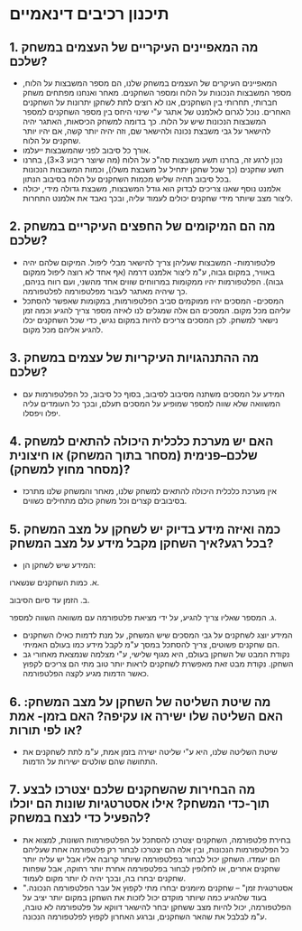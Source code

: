 # תיכנון רכיבים דינאמיים
## 1. מה המאפיינים העיקריים של העצמים במשחק שלכם?
* המאפיינים העיקרים של העצמים במשחק שלנו, הם מספר המשבצות על הלוח, מספר המשבצות הנכונות על הלוח ומספר השחקנים.
מאחר ואנחנו מפתחים משחק חברותי, תחרותי בין השחקנים, אנו לא רוצים לתת לשחקן יתרונות על השחקנים האחרים. נוכל לגרום לאלמנט של אתגר ע"י שינוי היחס בין מספר השחקנים למספר המשבצות  הנכונות שיש על הלוח. כך בדומה למשחק הכיסאות, האתגר יהיה להישאר על גבי משבצת נכונה ולהישאר שם, וזה יהיה יותר קשה, אם יהיו יותר שחקנים על הלוח.
* אורך כל סיבוב לפני שהמשבצות ייעלמו.
* נכון לרגע זה, בחרנו תשע משבצות סה"כ על הלוח (מה שיוצר ריבוע 3×3), בחרנו תשע שחקנים (כך שכל שחקן יתחיל על משבצת משלו), וכמות המשבצות הנכונות בכל סיבוב תהיה שליש מכמות השחקנים על הלוח בסיבוב הנתון.
* אלמנט נוסף שאנו צריכים לבדוק הוא גודל המשבצות, משבצת גדולה מידי, יכולה ליצור מצב שיותר מידי שחקנים יכולים לעמוד עליה, ובכך נאבד את אלמנט התחרות.
## 2. מה הם המיקומים של החפצים העיקריים במשחק שלכם?
* פלטפורמות- המשבצות שעליהן צריך להישאר מבלי ליפול. המיקום שלהם יהיה באוויר, במקום גבוה, ע"מ ליצור אלמנט דרמה (אף אחד לא רוצה ליפול ממקום גבוה). הפלטפורמות יהיו ממקומות במרווחים שווים אחד מהשני, ועם רווח בניהם, כך שיהיה מאתגר לעבור מפלטפורמה לפלטפורמה.
* המסכים- המסכים יהיו ממוקמים סביב הפלטפורמות, במקומות שאפשר להסתכל עליהם מכל מקום. המסכים הם אלה שמגלים לנו לאיזה מספר צריך להגיע וכמה זמן נישאר למשחק. לכן המסכים צריכים להיות במקום נגיש, כדי שכל השחקנים יכלו להגיע אליהם מכל מקום.
## 3. מה ההתנהגויות העיקריות של עצמים במשחק שלכם?
* המידע על המסכים משתנה מסיבוב לסיבוב, בסוף כל סיבוב, כל הפלטפורמות עם המשוואה שלא שווה למספר שמופיע על המסכים תעלם, ובכך כל העומדים עליה יפלו ויפסלו.
## 4. האם יש מערכת כלכלית היכולה להתאים למשחק שלכם–פנימית (מסחר בתוך המשחק) או חיצונית (מסחר מחוץ למשחק)?
* אין מערכת כלכלית היכולה להתאים למשחק שלנו, מאחר והמשחק שלנו מתרכז בסיבובים קצרים וכל משחק כולם מתחילים כשווים.
## 5. כמה ואיזה מידע בדיוק יש לשחקן על מצב המשחק בכל רגע?איך השחקן מקבל מידע על מצב המשחק?
* המידע שיש לשחקן הן:

א. כמות השחקנים שנשארו.

ב. הזמן עד סיום הסיבוב.

ג. המספר שאליו צריך להגיע, על ידי  מציאת פלטפורמה עם משוואה השווה למספר.

* המידע יוצג לשחקנים על גבי המסכים שיש המשחק, על מנת לדמות כאילו השחקנים הם שחקנים פשוטים, צריך להסתכל במסך ע"מ לקבל מידע כמו בעולם האמיתי.
* נקודת המבט של השחקן בעולם, היא מגוף שלישי, ע"י מצלמה שנמצאת מאחורי גב השחקן. נקודת מבט זאת מאפשרת לשחקנים לראות יותר טוב מתי הם צריכים לקפוץ כאשר הדמות מגיע לקצה הפלטפורמה.
## 6. מה שיטת השליטה של השחקן על מצב המשחק: האם השליטה שלו ישירה או עקיפה? האם בזמן- אמת או לפי תורות?
* שיטת השליטה שלנו, היא ע"י שליטה ישירה בזמן אמת, ע"מ לתת לשחקנים את התחושה שהם שולטים ישירות על הדמות.
## 7. מה הבחירות שהשחקנים שלכם יצטרכו לבצע תוך-כדי המשחק? אילו אסטרטגיות שונות הם יוכלו להפעיל כדי לנצח במשחק?
* בחירת פלטפורמה, השחקנים יצטרכו להסתכל על הפלטפורמות השונות, למצוא את כל הפלטפורמות הנכונות, ובין אלה הם יצטרכו לבחור רק פלטפורמה אחת שעליהם הם יעמדו. השחקן יכול לבחור בפלטפורמה שיותר קרובה אליו אבל יש עליה יותר שחקנים אחרים, או לחלופין לבחור בפלטפורמה אחרת יותר רחוקה, אבל שפחות שחקנים יבחרו בה, ובכך יהיה לו יותר מקום לעמוד.
* "אסטרטגית זמן" – שחקנים מיומנים יבחרו מתי לקפוץ אל עבר הפלטפורמה הנכונה. בעוד שלהגיע כמה שיותר מוקדם יכול לזכות את השחקן במקום יותר יציב על הפלטפורמה, יכול להיות מצב ששחקן יבחר להישאר דווקא על פלטפורמה לא טובה, ע"מ לבלבל את שהאר השחקנים, וברגע האחרון לקפוץ לפלטפורמה הנכונה.
